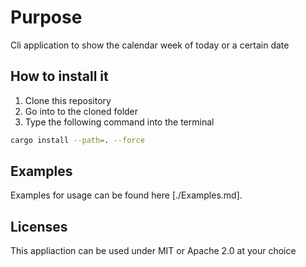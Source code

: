 # Purpose

Cli application to show the calendar week of today or a certain date

## How to install it

1. Clone this repository
2. Go into to the cloned folder
3. Type the following command into the terminal

```sh
cargo install --path=. --force
```

## Examples

Examples for usage can be found here [./Examples.md].

## Licenses

This appliaction can be used under MIT or Apache 2.0 at your choice
